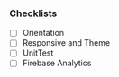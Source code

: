 ### Checklists
- [ ] Orientation
- [ ] Responsive and Theme
- [ ] UnitTest
- [ ] Firebase Analytics
